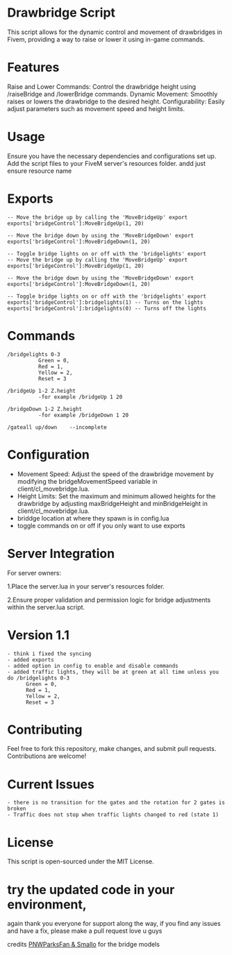 Drawbridge Script
=================
This script allows for the dynamic control and movement of drawbridges in Fivem, providing a way to raise or lower it using in-game commands.

Features
=================
Raise and Lower Commands: Control the drawbridge height using /raiseBridge and /lowerBridge commands.
Dynamic Movement: Smoothly raises or lowers the drawbridge to the desired height.
Configurability: Easily adjust parameters such as movement speed and height limits.

Usage
=================
Ensure you have the necessary dependencies and configurations set up.
Add the script files to your FiveM server's resources folder.
andd just ensure resource name

Exports
=================
```
-- Move the bridge up by calling the 'MoveBridgeUp' export
exports['bridgeControl']:MoveBridgeUp(1, 20)

-- Move the bridge down by using the 'MoveBridgeDown' export
exports['bridgeControl']:MoveBridgeDown(1, 20)

-- Toggle bridge lights on or off with the 'bridgelights' export
-- Move the bridge up by calling the 'MoveBridgeUp' export
exports['bridgeControl']:MoveBridgeUp(1, 20)

-- Move the bridge down by using the 'MoveBridgeDown' export
exports['bridgeControl']:MoveBridgeDown(1, 20)

-- Toggle bridge lights on or off with the 'bridgelights' export
exports['bridgeControl']:bridgelights(1) -- Turns on the lights
exports['bridgeControl']:bridgelights(0) -- Turns off the lights
```
Commands
=================
```
/bridgelights 0-3                    
          Green = 0,
          Red = 1,
          Yellow = 2,
          Reset = 3

/bridgeUp 1-2 Z.height
          -for example /bridgeUp 1 20

/bridgeDown 1-2 Z.height
          -for example /bridgeDown 1 20

/gateall up/down    --incomplete

```

Configuration
=================
- Movement Speed: Adjust the speed of the drawbridge movement by modifying the bridgeMovementSpeed variable in client/cl_movebridge.lua.
- Height Limits: Set the maximum and minimum allowed heights for the drawbridge by adjusting maxBridgeHeight and minBridgeHeight in client/cl_movebridge.lua.
- briddge location at where they spawn is in config.lua
- toggle commands on or off if you only want to use exports

Server Integration
=================
For server owners:

1.Place the server.lua in your server's resources folder.

2.Ensure proper validation and permission logic for bridge adjustments within the server.lua script.

**Version 1.1**
=================
```
- think i fixed the syncing
- added exports
- added option in config to enable and disable commands
- added traffic lights, they will be at green at all time unless you do /bridgelights 0-3 
      Green = 0,
      Red = 1,
      Yellow = 2,
      Reset = 3
```

Contributing
=================
Feel free to fork this repository, make changes, and submit pull requests. Contributions are welcome!

Current  Issues
=================
```
- there is no transition for the gates and the rotation for 2 gates is broken
- Traffic does not stop when traffic lights changed to red (state 1)
```

License
=================
This script is open-sourced under the MIT License.

try the updated code in your environment, 
=================

again thank you everyone for support along the way, if you find any issues and have a fix, please make a pull request
love u guys


credits [PNWParksFan & Smallo](https://www.gta5-mods.com/maps/draw-bridge-map-script) for the bridge models
